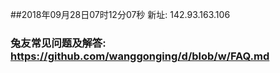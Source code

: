 ##2018年09月28日07时12分07秒 新址: 142.93.163.106
### 兔友常见问题及解答: https://github.com/wanggonging/d/blob/w/FAQ.md
